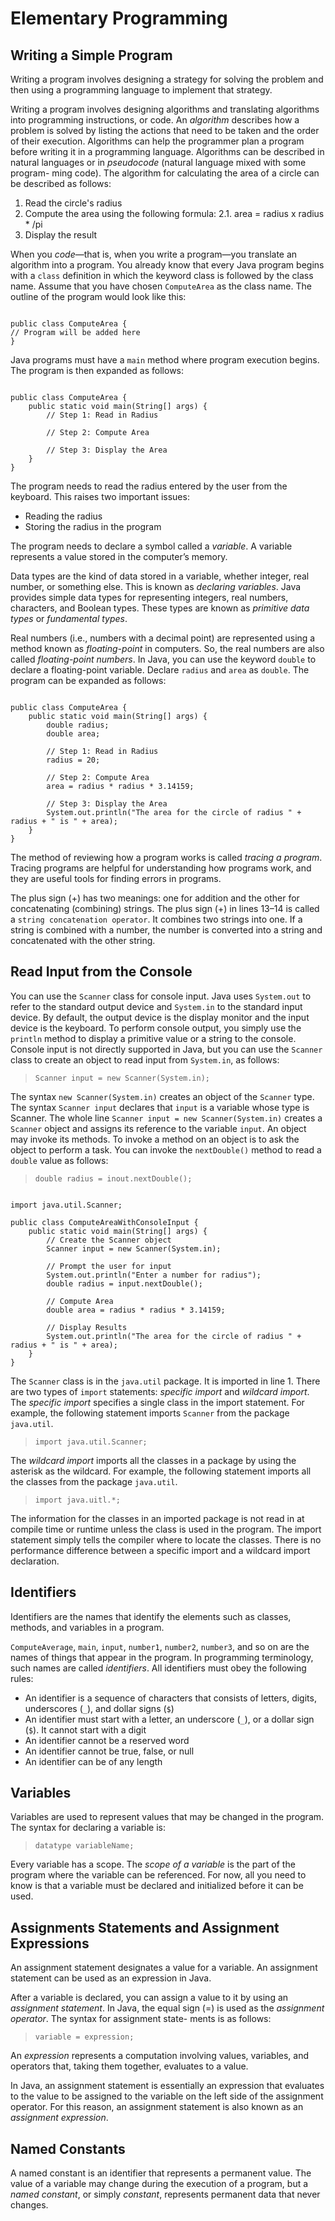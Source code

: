 # Elementary Programming

## Writing a Simple Program

Writing a program involves designing a strategy for solving the problem and then using a programming language to implement that strategy. 

Writing a program involves designing algorithms and translating algorithms into programming instructions, or code. An *algorithm* describes how a problem is solved by listing the actions that need to be taken and the order of their execution. Algorithms can help the programmer plan a program before writing it in a programming language. Algorithms can be described in natural languages or in *pseudocode* (natural language mixed with some program- ming code). The algorithm for calculating the area of a circle can be described as follows:

1. Read the circle's radius
2. Compute the area using the following formula:
2.1.  area = radius x radius * /pi
3. Display the result

When you *code*—that is, when you write a program—you translate an algorithm into a program. You already know that every Java program begins with a `class` definition in which the keyword class is followed by the class name. Assume that you have chosen `ComputeArea` as the class name. The outline of the program would look like this:

<pre><code>
public class ComputeArea {
// Program will be added here
}
</code></pre>

Java programs must have a `main` method where program execution begins. The program is then expanded as follows:

<pre><code>
public class ComputeArea {
    public static void main(String[] args) {
        // Step 1: Read in Radius
        
        // Step 2: Compute Area
        
        // Step 3: Display the Area
    }
}
</code></pre>


The program needs to read the radius entered by the user from the keyboard. This raises two important issues:
* Reading the radius
* Storing the radius in the program

The program needs to declare a symbol called a *variable*. A variable represents a value stored in the computer’s memory.

Data types are the kind of data stored in a variable, whether integer, real number, or something else. This is known as *declaring variables*. Java provides simple data types for representing integers, real numbers, characters, and Boolean types. These types are known as *primitive data types* or *fundamental types*.

Real numbers (i.e., numbers with a decimal point) are represented using a method known as *floating-point* in computers. So, the real numbers are also called *floating-point numbers*. In Java, you can use the keyword `double` to declare a floating-point variable. Declare `radius` and `area` as `double`. The program can be expanded as follows:

<pre><code>
public class ComputeArea {
    public static void main(String[] args) {
        double radius;
        double area;
        
        // Step 1: Read in Radius
        radius = 20;
        
        // Step 2: Compute Area
        area = radius * radius * 3.14159;
        
        // Step 3: Display the Area
        System.out.println("The area for the circle of radius " + radius + " is " + area);
    }
}
</code></pre>

The method of reviewing how a program works is called *tracing a program*. Tracing programs are helpful for understanding how programs work, and they are useful tools for finding errors in programs.

The plus sign (+) has two meanings: one for addition and the other for concatenating (combining) strings. The plus sign (+) in lines 13–14 is called a `string concatenation operator`. It combines two strings into one. If a string is combined with a number, the number is converted into a string and concatenated with the other string. 

## Read Input from the Console

You can use the `Scanner` class for console input. Java uses `System.out` to refer to the standard output device and `System.in` to the standard input device. By default, the output device is the display monitor and the input device is the keyboard. To perform console output, you simply use the `println` method to display a primitive value or a string to the console. Console input is not directly supported in Java, but you can use the `Scanner` class to create an object to read input from `System.in`, as follows:

> `Scanner input = new Scanner(System.in);`


The syntax `new Scanner(System.in)` creates an object of the `Scanner` type. The syntax `Scanner input` declares that `input` is a variable whose type is Scanner. The whole line `Scanner input = new Scanner(System.in)` creates a `Scanner` object and assigns its reference to the variable `input`. An object may invoke its methods. To invoke a method on an object is to ask the object to perform a task. You can invoke the `nextDouble()` method to read a `double` value as follows:

> `double radius = inout.nextDouble();`

<pre><code>
import java.util.Scanner; 

public class ComputeAreaWithConsoleInput {
    public static void main(String[] args) {
        // Create the Scanner object
        Scanner input = new Scanner(System.in);
        
        // Prompt the user for input
        System.out.println("Enter a number for radius");
        double radius = input.nextDouble();
        
        // Compute Area
        double area = radius * radius * 3.14159;
        
        // Display Results
        System.out.println("The area for the circle of radius " + radius + " is " + area);
    }
}
</code></pre>

The `Scanner` class is in the `java.util` package. It is imported in line 1. There are two types of `import` statements: *specific import* and *wildcard import*. The *specific import* specifies a single class in the import statement. For example, the following statement imports `Scanner` from the package `java.util`.

> `import java.util.Scanner;`

The *wildcard import* imports all the classes in a package by using the asterisk as the wildcard. For example, the following statement imports all the classes from the package `java.util`.

> `import java.uitl.*;`

The information for the classes in an imported package is not read in at compile time or runtime unless the class is used in the program. The import statement simply tells the compiler where to locate the classes. There is no performance difference between a specific import and a wildcard import declaration.

## Identifiers

Identifiers are the names that identify the elements such as classes, methods, and variables in a program.

`ComputeAverage`, `main`, `input`, `number1`, `number2`, `number3`, and so on are the names of things that appear in the program. In programming terminology, such names are called *identifiers*. All identifiers must obey the following rules:

* An identifier is a sequence of characters that consists of letters, digits, underscores (`_`), and dollar signs (`$`)
* An identifier must start with a letter, an underscore (`_`), or a dollar sign (`$`). It cannot start with a digit
* An identifier cannot be a reserved word
* An identifier cannot be true, false, or null
* An identifier can be of any length

## Variables

Variables are used to represent values that may be changed in the program. The syntax for declaring a variable is:
> `datatype variableName;`

Every variable has a scope. The *scope of a variable* is the part of the program where the variable can be referenced. For now, all you need to know is that a variable must be declared and initialized before it can be used.

## Assignments Statements and Assignment Expressions

An assignment statement designates a value for a variable. An assignment statement can be used as an expression in Java. 

After a variable is declared, you can assign a value to it by using an *assignment statement*. In Java, the equal sign (=) is used as the *assignment operator*. The syntax for assignment state- ments is as follows:

> `variable = expression;`

An *expression* represents a computation involving values, variables, and operators that, taking them together, evaluates to a value. 

In Java, an assignment statement is essentially an expression that evaluates to the value to be assigned to the variable on the left side of the assignment operator. For this reason, an assignment statement is also known as an *assignment expression*.

## Named Constants

A named constant is an identifier that represents a permanent value. The value of a variable may change during the execution of a program, but a *named constant*, or simply *constant*, represents permanent data that never changes. 